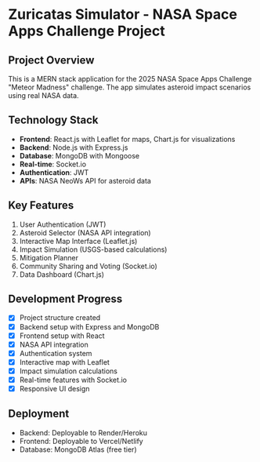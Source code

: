 # Zuricatas Simulator - NASA Space Apps Challenge Project

## Project Overview
This is a MERN stack application for the 2025 NASA Space Apps Challenge "Meteor Madness" challenge. The app simulates asteroid impact scenarios using real NASA data.

## Technology Stack
- **Frontend**: React.js with Leaflet for maps, Chart.js for visualizations
- **Backend**: Node.js with Express.js
- **Database**: MongoDB with Mongoose
- **Real-time**: Socket.io
- **Authentication**: JWT
- **APIs**: NASA NeoWs API for asteroid data

## Key Features
1. User Authentication (JWT)
2. Asteroid Selector (NASA API integration)
3. Interactive Map Interface (Leaflet.js)
4. Impact Simulation (USGS-based calculations)
5. Mitigation Planner
6. Community Sharing and Voting (Socket.io)
7. Data Dashboard (Chart.js)

## Development Progress
- [x] Project structure created
- [x] Backend setup with Express and MongoDB
- [x] Frontend setup with React
- [x] NASA API integration
- [x] Authentication system
- [x] Interactive map with Leaflet
- [x] Impact simulation calculations
- [x] Real-time features with Socket.io
- [x] Responsive UI design

## Deployment
- Backend: Deployable to Render/Heroku
- Frontend: Deployable to Vercel/Netlify
- Database: MongoDB Atlas (free tier)
